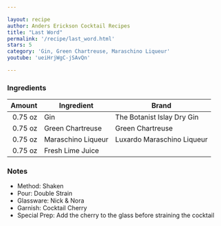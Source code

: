 ```yaml
---

layout: recipe
author: Anders Erickson Cocktail Recipes
title: "Last Word"
permalink: '/recipe/last_word.html'
stars: 5
category: 'Gin, Green Chartreuse, Maraschino Liqueur'
youtube: 'ueiHrjWgC-jSAvQn'

---
```


### Ingredients

|  Amount  | Ingredient               | Brand                     |
| ------: | ------------------ | -------------------------- |
| 0.75 oz | Gin                | The Botanist Islay Dry Gin |
| 0.75 oz | Green Chartreuse   | Green Chartreuse           |
| 0.75 oz | Maraschino Liqueur | Luxardo Maraschino Liqueur |
| 0.75 oz | Fresh Lime Juice   |

### Notes

- Method: Shaken
- Pour: Double Strain
- Glassware: Nick & Nora
- Garnish: Cocktail Cherry
- Special Prep: Add the cherry to the glass before straining the cocktail

